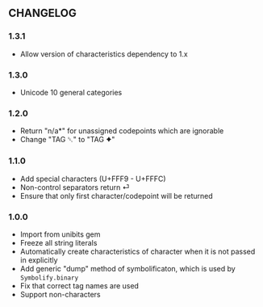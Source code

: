 ## CHANGELOG

### 1.3.1

* Allow version of characteristics dependency to 1.x

### 1.3.0

* Unicode 10 general categories

### 1.2.0

* Return "n/a*" for unassigned codepoints which are ignorable
* Change "TAG ␡" to "TAG ✦"

### 1.1.0

* Add special characters (U+FFF9 - U+FFFC)
* Non-control separators return ⏎
* Ensure that only first character/codepoint will be returned

### 1.0.0

* Import from unibits gem
* Freeze all string literals
* Automatically create characteristics of character when it is not passed in explicitly
* Add generic "dump" method of symbolificaton, which is used by `Symbolify.binary`
* Fix that correct tag names are used
* Support non-characters
